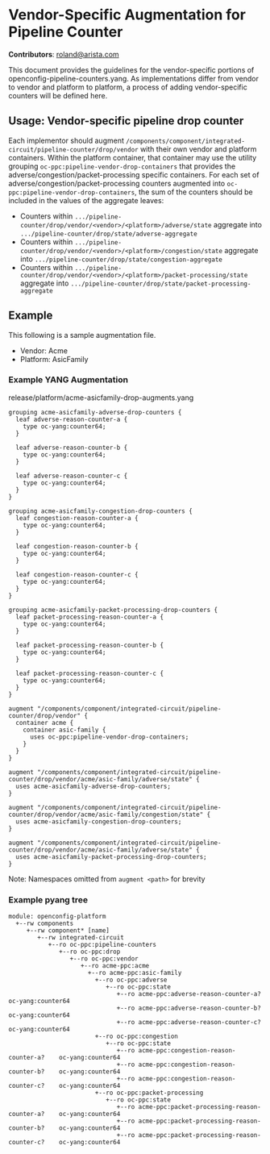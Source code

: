 # Vendor-Specific Augmentation for Pipeline Counter

**Contributors**: roland@arista.com

This document provides the guidelines for the vendor-specific portions of openconfig-pipeline-counters.yang. As implementations differ from vendor to vendor and platform to platform, a process of adding vendor-specific counters will be defined here.

## Usage: Vendor-specific pipeline drop counter

Each implementor should augment `/components/component/integrated-circuit/pipeline-counter/drop/vendor` with their own vendor and platform containers. Within the platform container, that container may use the utility grouping `oc-ppc:pipeline-vendor-drop-containers` that provides the adverse/congestion/packet-processing specific containers. For each set of adverse/congestion/packet-processing counters augmented into `oc-ppc:pipeline-vendor-drop-containers`, the sum of the counters should be included in the values of the aggregate leaves:

- Counters within  `.../pipeline-counter/drop/vendor/<vendor>/<platform>/adverse/state` aggregate into `.../pipeline-counter/drop/state/adverse-aggregate`
- Counters within  `.../pipeline-counter/drop/vendor/<vendor>/<platform>/congestion/state`  aggregate into `.../pipeline-counter/drop/state/congestion-aggregate`
- Counters within  `.../pipeline-counter/drop/vendor/<vendor>/<platform>/packet-processing/state` aggregate into `.../pipeline-counter/drop/state/packet-processing-aggregate`

## Example

This following is a sample augmentation file.

- Vendor: Acme
- Platform: AsicFamily

### Example YANG Augmentation

release/platform/acme-asicfamily-drop-augments.yang

```yang
grouping acme-asicfamily-adverse-drop-counters {
  leaf adverse-reason-counter-a {
    type oc-yang:counter64;
  }

  leaf adverse-reason-counter-b {
    type oc-yang:counter64;
  }

  leaf adverse-reason-counter-c {
    type oc-yang:counter64;
  }
}

grouping acme-asicfamily-congestion-drop-counters {
  leaf congestion-reason-counter-a {
    type oc-yang:counter64;
  }

  leaf congestion-reason-counter-b {
    type oc-yang:counter64;
  }

  leaf congestion-reason-counter-c {
    type oc-yang:counter64;
  }
}

grouping acme-asicfamily-packet-processing-drop-counters {
  leaf packet-processing-reason-counter-a {
    type oc-yang:counter64;
  }

  leaf packet-processing-reason-counter-b {
    type oc-yang:counter64;
  }

  leaf packet-processing-reason-counter-c {
    type oc-yang:counter64;
  }
}

augment "/components/component/integrated-circuit/pipeline-counter/drop/vendor" {
  container acme {
    container asic-family {
      uses oc-ppc:pipeline-vendor-drop-containers;
    }
  }
}

augment "/components/component/integrated-circuit/pipeline-counter/drop/vendor/acme/asic-family/adverse/state" {
  uses acme-asicfamily-adverse-drop-counters;
}

augment "/components/component/integrated-circuit/pipeline-counter/drop/vendor/acme/asic-family/congestion/state" {
  uses acme-asicfamily-congestion-drop-counters;
}

augment "/components/component/integrated-circuit/pipeline-counter/drop/vendor/acme/asic-family/adverse/state" {
  uses acme-asicfamily-packet-processing-drop-counters;
}
```

Note: Namespaces omitted from `augment <path>` for brevity

### Example pyang tree

```text
module: openconfig-platform
  +--rw components
     +--rw component* [name]
        +--rw integrated-circuit
           +--ro oc-ppc:pipeline-counters
              +--ro oc-ppc:drop
                 +--ro oc-ppc:vendor
                    +--ro acme-ppc:acme
                      +--ro acme-ppc:asic-family
                        +--ro oc-ppc:adverse
                           +--ro oc-ppc:state
                              +--ro acme-ppc:adverse-reason-counter-a?    oc-yang:counter64
                              +--ro acme-ppc:adverse-reason-counter-b?    oc-yang:counter64
                              +--ro acme-ppc:adverse-reason-counter-c?    oc-yang:counter64
                        +--ro oc-ppc:congestion
                           +--ro oc-ppc:state
                              +--ro acme-ppc:congestion-reason-counter-a?    oc-yang:counter64
                              +--ro acme-ppc:congestion-reason-counter-b?    oc-yang:counter64
                              +--ro acme-ppc:congestion-reason-counter-c?    oc-yang:counter64
                        +--ro oc-ppc:packet-processing
                           +--ro oc-ppc:state
                              +--ro acme-ppc:packet-processing-reason-counter-a?    oc-yang:counter64
                              +--ro acme-ppc:packet-processing-reason-counter-b?    oc-yang:counter64
                              +--ro acme-ppc:packet-processing-reason-counter-c?    oc-yang:counter64
```

